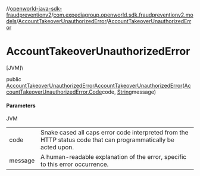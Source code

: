 //[openworld-java-sdk-fraudpreventionv2](../../../index.md)/[com.expediagroup.openworld.sdk.fraudpreventionv2.models](../index.md)/[AccountTakeoverUnauthorizedError](index.md)/[AccountTakeoverUnauthorizedError](-account-takeover-unauthorized-error.md)

# AccountTakeoverUnauthorizedError

[JVM]\

public [AccountTakeoverUnauthorizedError](index.md)[AccountTakeoverUnauthorizedError](-account-takeover-unauthorized-error.md)([AccountTakeoverUnauthorizedError.Code](-code/index.md)code, [String](https://docs.oracle.com/javase/8/docs/api/java/lang/String.html)message)

#### Parameters

JVM

| | |
|---|---|
| code | Snake cased all caps error code interpreted from the HTTP status code that can programmatically be acted upon. |
| message | A human-readable explanation of the error, specific to this error occurrence. |
